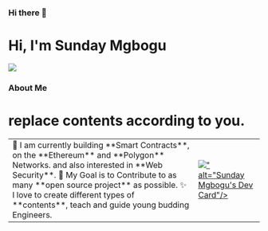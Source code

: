 ### Hi there 👋

# Hi, I'm Sunday Mgbogu 
<img src="https://avatars.githubusercontent.com/u/32062279?v=4">

### About Me
# replace contents according to you.
<table>
<tr>
  <td valign="center">
    🌱 I am currently building **Smart Contracts**, on the **Ethereum** and **Polygon** Networks. and also interested in **Web Security**.
    🎯 My Goal is to Contribute to as many **open source project** as possible.
    ✨ I love to create different types of **contents**, teach and guide young budding Engineers.
<td >
    <a href="#"><img src="<img src="https://avatars.githubusercontent.com/u/32062279?v=4">"  alt="Sunday Mgbogu's Dev Card"/></a>
  </td>

</tr>
</table>

